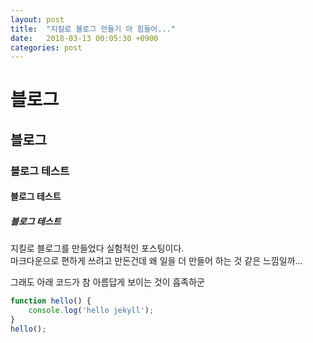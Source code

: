 ```yaml
---
layout: post
title:  "지킬로 블로그 만들기 아 힘들어..."
date:   2018-03-13 00:05:30 +0900
categories: post
---
```


# 블로그

## 블로그

### 블로그 테스트

#### 블로그 테스트

##### 블로그 테스트

지킬로 블로그를 만들었다 실험적인 포스팅이다.  
마크다운으로 편하게 쓰려고 만든건데 왜 일을 더 만들어 하는 것 같은 느낌일까...

그래도 아래 코드가 참 아름답게 보이는 것이 흡족하군
```javascript
function hello() {
    console.log('hello jekyll');
}
hello();
```

